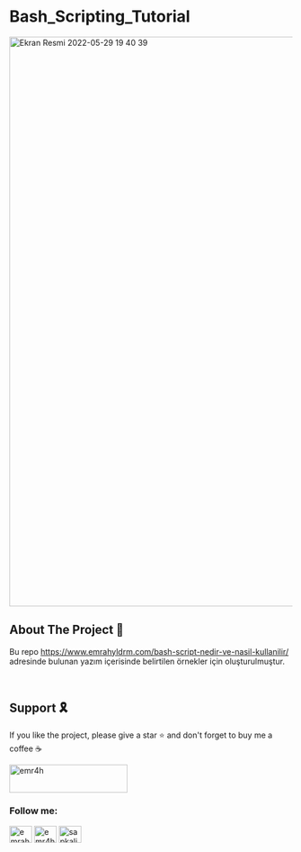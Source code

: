 # Bash_Scripting_Tutorial

<img width="1012" alt="Ekran Resmi 2022-05-29 19 40 39" src="https://user-images.githubusercontent.com/60710585/170881322-5d56a8d1-2417-4af1-b9ec-05b44a2f5ac2.png">

<!-- ABOUT THE PROJECT -->

<h2 align="left">About The Project 📰</h2>

Bu repo https://www.emrahyldrm.com/bash-script-nedir-ve-nasil-kullanilir/ adresinde bulunan yazım içerisinde belirtilen örnekler için oluşturulmuştur.

<br>
<!-- Support -->
<h2 align="left">Support 🎗</h2>

If you like the project, please give a star ⭐️ and don't forget to buy me a coffee ☕️ 

<p align="left"><a href="https://www.buymeacoffee.com/emr4h"> <img src="https://cdn.buymeacoffee.com/buttons/v2/default-yellow.png" height="50" width="210" alt="emr4h" /></a></p>


<h3 align="left">Follow me:</h3>
<p align="left">
<a href="https://twitter.com/emrahyldrw" target="blank"><img align="center" src="https://raw.githubusercontent.com/rahuldkjain/github-profile-readme-generator/master/src/images/icons/Social/twitter.svg" alt="emrahyldrw" height="30" width="40" /></a>
<a href="https://linkedin.com/in/emr4h" target="blank"><img align="center" src="https://raw.githubusercontent.com/rahuldkjain/github-profile-readme-generator/master/src/images/icons/Social/linked-in-alt.svg" alt="emr4h" height="30" width="40" /></a>
<a href="https://instagram.com/sapkalihacker" target="blank"><img align="center" src="https://raw.githubusercontent.com/rahuldkjain/github-profile-readme-generator/master/src/images/icons/Social/instagram.svg" alt="sapkalihacker" height="30" width="40" /></a>
</p>
